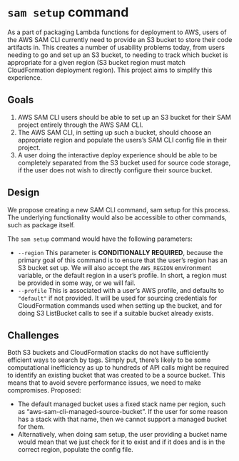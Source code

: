 # `sam setup` command

As a part of packaging Lambda functions for deployment to AWS, users of the AWS SAM CLI currently need to provide an S3 bucket to store their code artifacts in. This creates a number of usability problems today, from users needing to go and set up an S3 bucket, to needing to track which bucket is appropriate for a given region (S3 bucket region must match CloudFormation deployment region). This project aims to simplify this experience.

## Goals

1. AWS SAM CLI users should be able to set up an S3 bucket for their SAM project entirely through the AWS SAM CLI.
2. The AWS SAM CLI, in setting up such a bucket, should choose an appropriate region and populate the users’s SAM CLI config file in their project.
3. A user doing the interactive deploy experience should be able to be completely separated from the S3 bucket used for source code storage, if the user does not wish to directly configure their source bucket.

## Design

We propose creating a new SAM CLI command, sam setup for this process. The underlying functionality would also be accessible to other commands, such as package itself.

The `sam setup` command would have the following parameters:

* `--region` This parameter is **CONDITIONALLY REQUIRED**, because the primary goal of this command is to ensure that the user’s region has an S3 bucket set up. We will also accept the `AWS_REGION` environment variable, or the default region in a user’s profile. In short, a region must be provided in some way, or we will fail.
* `--profile` This is associated with a user’s AWS profile, and defaults to `"default"` if not provided. It will be used for sourcing credentials for CloudFormation commands used when setting up the bucket, and for doing S3 ListBucket calls to see if a suitable bucket already exists.

## Challenges

Both S3 buckets and CloudFormation stacks do not have sufficiently efficient ways to search by tags. Simply put, there’s likely to be some computational inefficiency as up to hundreds of API calls might be required to identify an existing bucket that was created to be a source bucket. This means that to avoid severe performance issues, we need to make compromises. Proposed:

* The default managed bucket uses a fixed stack name per region, such as “aws-sam-cli-managed-source-bucket”. If the user for some reason has a stack with that name, then we cannot support a managed bucket for them.
* Alternatively, when doing sam setup, the user providing a bucket name would mean that we just check for it to exist and if it does and is in the correct region, populate the config file.
